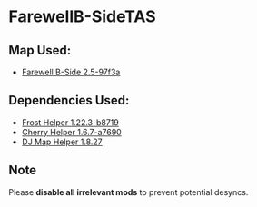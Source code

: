 # FarewellB-SideTAS

## Map Used:
* [Farewell B-Side 2.5-97f3a](https://gamebanana.com/dl/513363)  

## Dependencies Used:
* [Frost Helper 1.22.3-b8719](https://gamebanana.com/dl/522827)  
* [Cherry Helper 1.6.7-a7690](https://gamebanana.com/dl/520422)  
* [DJ Map Helper 1.8.27](https://gamebanana.com/dl/521728)  

## Note
Please **disable all irrelevant mods** to prevent potential desyncs.  
